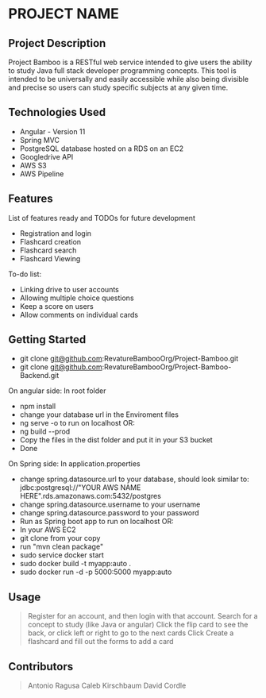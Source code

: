 # PROJECT NAME

## Project Description

Project Bamboo is a RESTful web service intended to give users the ability 
to study Java full stack developer programming concepts. This tool is intended
to be universally and easily accessible while also being divisible and precise
so users can study specific subjects at any given time.

## Technologies Used

* Angular - Version 11
* Spring MVC
* PostgreSQL database hosted on a RDS on an EC2
* Googledrive API
* AWS S3
* AWS Pipeline

## Features

List of features ready and TODOs for future development
* Registration and login
* Flashcard creation
* Flashcard search
* Flashcard Viewing

To-do list:
* Linking drive to user accounts
* Allowing multiple choice questions
* Keep a score on users
* Allow comments on individual cards

## Getting Started

- git clone git@github.com:RevatureBambooOrg/Project-Bamboo.git
- git clone git@github.com:RevatureBambooOrg/Project-Bamboo-Backend.git

On angular side:
In root folder
- npm install 
- change your database url in the Enviroment files
- ng serve -o to run on localhost OR:
- ng build --prod
- Copy the files in the dist folder and put it in your S3 bucket
- Done

On Spring side:
In application.properties 
- change spring.datasource.url to your database, should look similar to: jdbc:postgresql://"YOUR AWS NAME HERE".rds.amazonaws.com:5432/postgres
- change spring.datasource.username to your username
- change spring.datasource.password to your password
- Run as Spring boot app to run on localhost OR:
- In your AWS EC2 
- git clone from your copy
- run "mvn clean package"
- sudo service docker start
- sudo docker build -t myapp:auto .
- sudo docker run -d -p 5000:5000 myapp:auto


## Usage

> Register for an account, and then login with that account.
> Search for a concept to study (like Java or angular)
> Click the flip card to see the back, or click left or right to go to the next cards
> Click Create a flashcard and fill out the forms to add a card


## Contributors

> Antonio Ragusa
> Caleb Kirschbaum
> David Cordle
